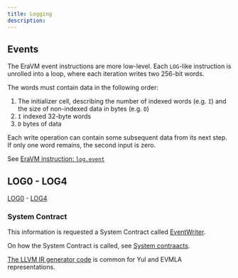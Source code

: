 ```yaml
---
title: Logging
description:
---
```


## Events

The EraVM event instructions are more low-level.
Each `LOG`-like instruction is unrolled into a loop,
where each iteration writes two 256-bit words.

The words must contain data in the following order:

1. The initializer cell, describing the number of indexed words (e.g. `I`)
  and the size of non-indexed data in bytes (e.g. `D`)
2. `I` indexed 32-byte words
3. `D` bytes of data

Each write operation can contain some subsequent data from its next step.
If only one word remains, the second input is zero.

See [EraVM instruction: `log.event`](https://matter-labs.github.io/eravm-spec/spec.html#EventDefinition)

## LOG0 - LOG4

[LOG0](https://www.evm.codes/#a0?fork=shanghai) - [LOG4](https://www.evm.codes/#a4?fork=shanghai)

### System Contract

This information is requested a System Contract called [EventWriter](https://github.com/code-423n4/2024-03-zksync/blob/main/code/system-contracts/contracts/EventWriter.yul).

On how the System Contract is called, see [System contraacts](/zksync-protocol/contracts/system-contracts).

[The LLVM IR generator code](https://github.com/matter-labs/era-compiler-llvm-context/blob/main/src/eravm/evm/event.rs#L20)
is common for Yul and EVMLA representations.
